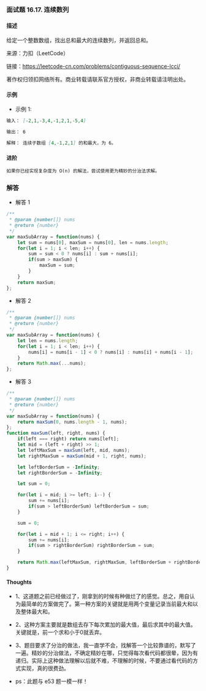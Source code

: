 ### 面试题 16.17. 连续数列

#### 描述

给定一个整数数组，找出总和最大的连续数列，并返回总和。

来源：力扣（LeetCode）

链接：https://leetcode-cn.com/problems/contiguous-sequence-lcci/

著作权归领扣网络所有。商业转载请联系官方授权，非商业转载请注明出处。

#### 示例

+ 示例 1:
```md
输入： [-2,1,-3,4,-1,2,1,-5,4]

输出： 6

解释： 连续子数组 [4,-1,2,1] 的和最大，为 6。
```

#### 进阶
```md
如果你已经实现复杂度为 O(n) 的解法，尝试使用更为精妙的分治法求解。
```

### 解答

+ 解答 1
```js
/**
 * @param {number[]} nums
 * @return {number}
 */
var maxSubArray = function(nums) {
    let sum = nums[0], maxSum = nums[0], len = nums.length;
    for(let i = 1; i < len; i++) {
        sum = sum < 0 ? nums[i] : sum + nums[i];
        if(sum > maxSum) {
            maxSum = sum;
        }
    }
    return maxSum;
};
```

+ 解答 2
```js
/**
 * @param {number[]} nums
 * @return {number}
 */
var maxSubArray = function(nums) {
    let len = nums.length;
    for(let i = 1; i < len; i++) {
        nums[i] = nums[i - 1] < 0 ? nums[i] : nums[i] + nums[i - 1];
    }
    return Math.max(...nums);
};
```

+ 解答 3
```js
/**
 * @param {number[]} nums
 * @return {number}
 */
var maxSubArray = function(nums) {
    return maxSum(0, nums.length - 1, nums);
};
function maxSum(left, right, nums) {
    if(left === right) return nums[left];
    let mid = (left + right) >> 1;
    let leftMaxSum = maxSum(left, mid, nums);
    let rightMaxSum = maxSum(mid + 1, right, nums);

    let leftBorderSum = -Infinity;
    let rightBorderSum = -Infinity;

    let sum = 0;

    for(let i = mid; i >= left; i--) {
        sum += nums[i];
        if(sum > leftBorderSum) leftBorderSum = sum;
    }

    sum = 0;

    for(let i = mid + 1; i <= right; i++) {
        sum += nums[i];
        if(sum > rightBorderSum) rightBorderSum = sum;
    }

    return Math.max(leftMaxSum, rightMaxSum, leftBorderSum + rightBorderSum);
}
```

#### Thoughts

+ 1、这道题之前已经做过了，刚拿到的时候有种做烂了的感觉。总之，用自认为最简单的方案做完了。第一种方案的关键就是用两个变量记录当前最大和以及整体最大和。

+ 2、这种方案主要就是数组去存下每次累加的最大值，最后求其中的最大值。关键就是，前一个求和小于0就丢弃。

+ 3、题目要求了分治的做法，我一直学不会，找解答一个比较靠谱的，默写了一遍。精妙的分治做法，不确定精妙在哪，只觉得每次看代码都很晕，因为有递归。实际上这种做法理解以后就不难，不理解的时候，不要通过看代码的方式实现，真的很费劲。

+ ps：此题与 e53 题一模一样！